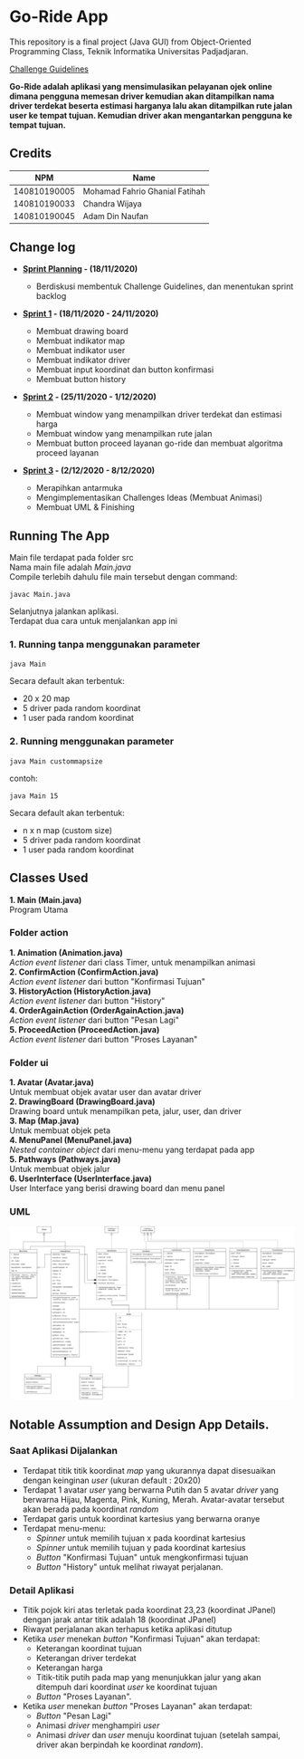 # Go-Ride App

This repository is a final project (Java GUI) from Object-Oriented Programming Class, Teknik Informatika Universitas Padjadjaran.

[Challenge Guidelines](challenge-guideline.md)

**Go-Ride adalah aplikasi yang mensimulasikan pelayanan ojek online dimana pengguna memesan driver kemudian akan ditampilkan nama driver terdekat beserta
estimasi harganya lalu akan ditampilkan rute jalan user ke tempat tujuan. Kemudian driver akan mengantarkan pengguna ke tempat tujuan.**

## Credits

| NPM          | Name                           |
| ------------ | ------------------------------ |
| 140810190005 | Mohamad Fahrio Ghanial Fatihah |
| 140810190033 | Chandra Wijaya                 |
| 140810190045 | Adam Din Naufan                |

## Change log

- **[Sprint Planning](changelog/sprint-planning.md) - (18/11/2020)**

  - Berdiskusi membentuk Challenge Guidelines, dan menentukan sprint backlog

- **[Sprint 1](changelog/sprint-1.md) - (18/11/2020 - 24/11/2020)**

  - Membuat drawing board
  - Membuat indikator map
  - Membuat indikator user
  - Membuat indikator driver
  - Membuat input koordinat dan button konfirmasi
  - Membuat button history

- **[Sprint 2](changelog/sprint-2.md) - (25/11/2020 - 1/12/2020)**
  - Membuat window yang menampilkan driver terdekat dan estimasi harga
  - Membuat window yang menampilkan rute jalan
  - Membuat button proceed layanan go-ride dan membuat algoritma proceed layanan
- **[Sprint 3](changelog/sprint-3.md) - (2/12/2020 - 8/12/2020)**
  - Merapihkan antarmuka
  - Mengimplementasikan Challenges Ideas (Membuat Animasi)
  - Membuat UML & Finishing

## Running The App

Main file terdapat pada folder src <br>
Nama main file adalah _Main.java_ <br>
Compile terlebih dahulu file main tersebut dengan command:

```
javac Main.java
```

Selanjutnya jalankan aplikasi. <br>
Terdapat dua cara untuk menjalankan app ini

### 1. Running tanpa menggunakan parameter

```
java Main
```

Secara default akan terbentuk:

- 20 x 20 map
- 5 driver pada random koordinat
- 1 user pada random koordinat

### 2. Running menggunakan parameter

```
java Main custommapsize
```

contoh:

```
java Main 15
```

Secara default akan terbentuk:

- n x n map (custom size)
- 5 driver pada random koordinat
- 1 user pada random koordinat

## Classes Used

**1. Main (Main.java)**<br>
Program Utama

### Folder action

**1. Animation (Animation.java)**<br>
_Action event listener_ dari class Timer, untuk menampilkan animasi<br>
**2. ConfirmAction (ConfirmAction.java)**<br>
_Action event listener_ dari button "Konfirmasi Tujuan"<br>
**3. HistoryAction (HistoryAction.java)**<br>
_Action event listener_ dari button "History"<br>
**4. OrderAgainAction (OrderAgainAction.java)**<br>
_Action event listener_ dari button "Pesan Lagi"<br>
**5. ProceedAction (ProceedAction.java)**<br>
_Action event listener_ dari button "Proses Layanan"<br>

### Folder ui

**1. Avatar (Avatar.java)**<br>
Untuk membuat objek avatar user dan avatar driver<br>
**2. DrawingBoard (DrawingBoard.java)**<br>
Drawing board untuk menampilkan peta, jalur, user, dan driver<br>
**3. Map (Map.java)**<br>
Untuk membuat objek peta<br>
**4. MenuPanel (MenuPanel.java)**<br>
_Nested container object_ dari menu-menu yang terdapat pada app<br>
**5. Pathways (Pathways.java)**<br>
Untuk membuat objek jalur<br>
**6. UserInterface (UserInterface.java)**<br>
User Interface yang berisi drawing board dan menu panel<br>

### UML

![uml](images/uml.png)

## Notable Assumption and Design App Details.

### Saat Aplikasi Dijalankan

- Terdapat titik titik koordinat _map_ yang ukurannya dapat disesuaikan dengan keinginan _user_ (ukuran default : 20x20)
- Terdapat 1 avatar _user_ yang berwarna Putih dan 5 avatar _driver_ yang berwarna Hijau, Magenta, Pink, Kuning, Merah. Avatar-avatar tersebut akan berada pada koordinat _random_
- Terdapat garis untuk koordinat kartesius yang berwarna oranye
- Terdapat menu-menu:
  - _Spinner_ untuk memilih tujuan x pada koordinat kartesius
  - _Spinner_ untuk memilih tujuan y pada koordinat kartesius
  - _Button_ "Konfirmasi Tujuan" untuk mengkonfirmasi tujuan
  - _Button_ "History" untuk melihat riwayat perjalanan.

### Detail Aplikasi

- Titik pojok kiri atas terletak pada koordinat 23,23 (koordinat JPanel) dengan jarak antar titik adalah 18 (koordinat JPanel)
- Riwayat perjalanan akan terhapus ketika aplikasi ditutup
- Ketika _user_ menekan _button_ "Konfirmasi Tujuan" akan terdapat:
  - Keterangan koordinat tujuan
  - Keterangan driver terdekat
  - Keterangan harga
  - Titik-titik putih pada map yang menunjukkan jalur yang akan ditempuh dari koordinat _user_ ke koordinat tujuan
  - _Button_ "Proses Layanan".
- Ketika _user_ menekan _button_ "Proses Layanan" akan terdapat:
  - _Button_ "Pesan Lagi"
  - Animasi _driver_ menghampiri _user_
  - Animasi _driver_ dan _user_ menuju koordinat tujuan (setelah sampai, driver akan berpindah ke koordinat _random_).
